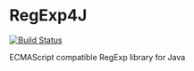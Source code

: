 # RegExp4J

[![Build Status](https://travis-ci.org/leadpony/regexp4j.svg?branch=master)](https://travis-ci.org/leadpony/regexp4j)

ECMAScript compatible RegExp library for Java
